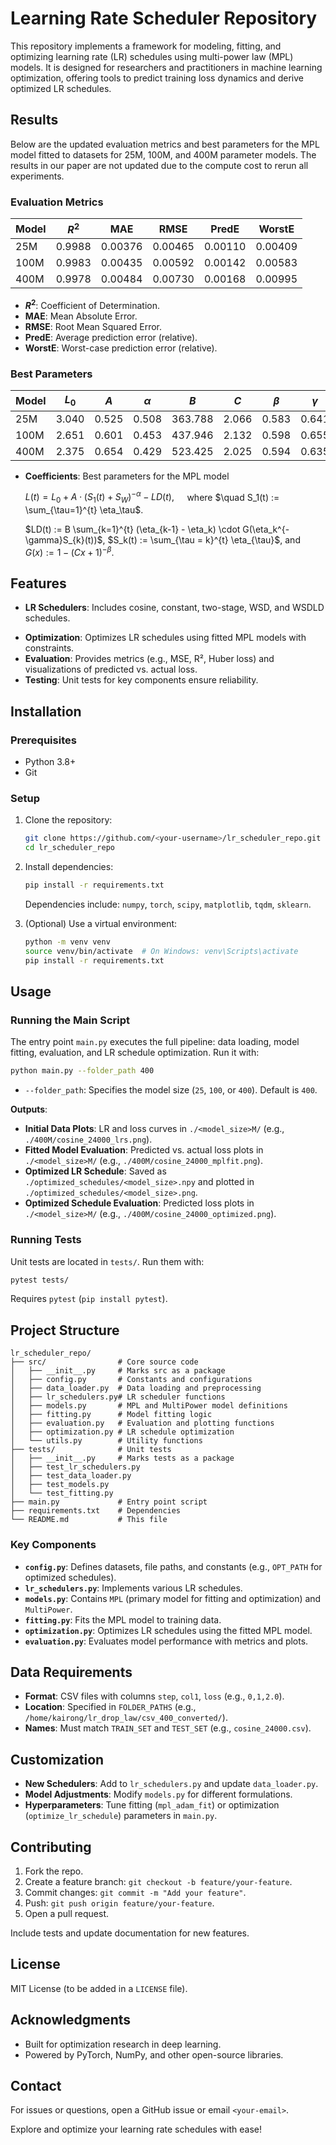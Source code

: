 # Learning Rate Scheduler Repository

This repository implements a framework for modeling, fitting, and optimizing learning rate (LR) schedules using multi-power law (MPL) models. It is designed for researchers and practitioners in machine learning optimization, offering tools to predict training loss dynamics and derive optimized LR schedules.

## Results

Below are the updated evaluation metrics and best parameters for the MPL model fitted to datasets for 25M, 100M, and 400M parameter models. The results in our paper are not updated due to the compute cost to rerun all experiments.

### Evaluation Metrics

| Model | $R^2$         | MAE           | RMSE          | PredE         | WorstE        |
|-------|---------------|---------------|---------------|---------------|---------------|
| 25M   | 0.9988        | 0.00376       | 0.00465       | 0.00110       | 0.00409       |
| 100M  | 0.9983        | 0.00435       | 0.00592       | 0.00142       | 0.00583       |
| 400M  | 0.9978        | 0.00484       | 0.00730       | 0.00168       | 0.00995       |

- **$R^2$**: Coefficient of Determination.
- **MAE**: Mean Absolute Error.
- **RMSE**: Root Mean Squared Error.
- **PredE**: Average prediction error (relative).
- **WorstE**: Worst-case prediction error (relative).

### Best Parameters

| Model | $L_0$ | $A$   | $\alpha$ | $B$      | $C$   | $\beta$ | $\gamma$ |
|-------|-------|-------|----------|----------|-------|---------|----------|
| 25M   | 3.040 | 0.525 | 0.508    | 363.788  | 2.066 | 0.583   | 0.641    |
| 100M  | 2.651 | 0.601 | 0.453    | 437.946  | 2.132 | 0.598   | 0.655    |
| 400M  | 2.375 | 0.654 | 0.429    | 523.425  | 2.025 | 0.594   | 0.635    |

- **Coefficients**: Best parameters for the MPL model 

    $L(t) = L_0 + A \cdot (S_1(t)+S_W)^{-\alpha} - LD(t), \quad$ where
    $\quad S_1(t) := \sum_{\tau=1}^{t} \eta_\tau$.

    $LD(t) := B \sum_{k=1}^{t} (\eta_{k-1} - \eta_k) \cdot G(\eta_k^{-\gamma}S_{k}(t))$,
    $S_k(t) := \sum_{\tau = k}^{t} \eta_{\tau}$,
    and $G(x) := 1 - (Cx + 1)^{-\beta}$.
<!-- - **Best Loss**: 
  - 25M: 0.0002786
  - 100M: 0.0002751
  - 400M: 0.0004078 -->

## Features
- **LR Schedulers**: Includes cosine, constant, two-stage, WSD, and WSDLD schedules.
<!-- - **MPL Models**: Two models (`MPL` and `MultiPower`) for predicting loss based on LR schedules. -->
<!-- - **Fitting Pipeline**: Parameter initialization via grid search and fine-tuning with AdamW. -->
- **Optimization**: Optimizes LR schedules using fitted MPL models with constraints.
- **Evaluation**: Provides metrics (e.g., MSE, R², Huber loss) and visualizations of predicted vs. actual loss.
- **Testing**: Unit tests for key components ensure reliability.

## Installation

### Prerequisites
- Python 3.8+
- Git

### Setup
1. Clone the repository:
   ```bash
   git clone https://github.com/<your-username>/lr_scheduler_repo.git
   cd lr_scheduler_repo
   ```

2. Install dependencies:
   ```bash
   pip install -r requirements.txt
   ```
   Dependencies include: `numpy`, `torch`, `scipy`, `matplotlib`, `tqdm`, `sklearn`.

3. (Optional) Use a virtual environment:
   ```bash
   python -m venv venv
   source venv/bin/activate  # On Windows: venv\Scripts\activate
   pip install -r requirements.txt
   ```

## Usage

### Running the Main Script
The entry point `main.py` executes the full pipeline: data loading, model fitting, evaluation, and LR schedule optimization. Run it with:
```bash
python main.py --folder_path 400
```
- `--folder_path`: Specifies the model size (`25`, `100`, or `400`). Default is `400`.

**Outputs**:
- **Initial Data Plots**: LR and loss curves in `./<model_size>M/` (e.g., `./400M/cosine_24000_lrs.png`).
- **Fitted Model Evaluation**: Predicted vs. actual loss plots in `./<model_size>M/` (e.g., `./400M/cosine_24000_mplfit.png`).
- **Optimized LR Schedule**: Saved as `./optimized_schedules/<model_size>.npy` and plotted in `./optimized_schedules/<model_size>.png`.
- **Optimized Schedule Evaluation**: Predicted loss plots in `./<model_size>M/` (e.g., `./400M/cosine_24000_optimized.png`).

### Running Tests
Unit tests are located in `tests/`. Run them with:
```bash
pytest tests/
```
Requires `pytest` (`pip install pytest`).

## Project Structure
```
lr_scheduler_repo/
├── src/                # Core source code
│   ├── __init__.py     # Marks src as a package
│   ├── config.py       # Constants and configurations
│   ├── data_loader.py  # Data loading and preprocessing
│   ├── lr_schedulers.py# LR scheduler functions
│   ├── models.py       # MPL and MultiPower model definitions
│   ├── fitting.py      # Model fitting logic
│   ├── evaluation.py   # Evaluation and plotting functions
│   ├── optimization.py # LR schedule optimization
│   └── utils.py        # Utility functions
├── tests/              # Unit tests
│   ├── __init__.py     # Marks tests as a package
│   ├── test_lr_schedulers.py
│   ├── test_data_loader.py
│   ├── test_models.py
│   └── test_fitting.py
├── main.py             # Entry point script
├── requirements.txt    # Dependencies
└── README.md           # This file
```

### Key Components
- **`config.py`**: Defines datasets, file paths, and constants (e.g., `OPT_PATH` for optimized schedules).
- **`lr_schedulers.py`**: Implements various LR schedules.
- **`models.py`**: Contains `MPL` (primary model for fitting and optimization) and `MultiPower`.
- **`fitting.py`**: Fits the MPL model to training data.
- **`optimization.py`**: Optimizes LR schedules using the fitted MPL model.
- **`evaluation.py`**: Evaluates model performance with metrics and plots.

## Data Requirements
- **Format**: CSV files with columns `step`, `col1`, `loss` (e.g., `0,1,2.0`).
- **Location**: Specified in `FOLDER_PATHS` (e.g., `/home/kairong/lr_drop_law/csv_400_converted/`).
- **Names**: Must match `TRAIN_SET` and `TEST_SET` (e.g., `cosine_24000.csv`).

## Customization
- **New Schedulers**: Add to `lr_schedulers.py` and update `data_loader.py`.
- **Model Adjustments**: Modify `models.py` for different formulations.
- **Hyperparameters**: Tune fitting (`mpl_adam_fit`) or optimization (`optimize_lr_schedule`) parameters in `main.py`.

## Contributing
1. Fork the repo.
2. Create a feature branch: `git checkout -b feature/your-feature`.
3. Commit changes: `git commit -m "Add your feature"`.
4. Push: `git push origin feature/your-feature`.
5. Open a pull request.

Include tests and update documentation for new features.

## License
MIT License (to be added in a `LICENSE` file).

## Acknowledgments
- Built for optimization research in deep learning.
- Powered by PyTorch, NumPy, and other open-source libraries.

## Contact
For issues or questions, open a GitHub issue or email `<your-email>`.

Explore and optimize your learning rate schedules with ease!